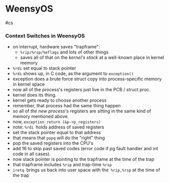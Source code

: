 # WeensyOS
#cs 


### Context Switches in WeensyOS

- on interrupt, hardware saves "trapframe":
	- `%rip/%rsp/%eflags` and lots of other things
	- saves all of that on the *kernel's stack* at a well-known place in kernel memory
- `%rdi` set equal to stack pointer
- `%rdi` shows up, in C code, as the argument to `exception()`
- exception does a brute force struct copy into process-specific memory in kernel space
- now all of the process's registers just live in the PCB / struct proc.
- kernel does its thing.
- kernel gets ready to choose another process
- remember, that process had the same thing happen
- so all of *the new process's* registers are sitting in the same kind of memory mentioned above.
- now, `exception_return (&p->p_registers)`
- note: `%rdi `holds address of saved registers
- set the stack pointer equal to that address
- that means that `popq` will do the "right" thing
- pop the saved registers into the CPU's
- add 16 to skip past saved codes (error code if pg fault handler and int code in all cases).
- now stack pointer is pointing to the trapframe at the time of the trap
- that trapframe includes `%rip` and trap-time `%rsp`
- `iretq `brings us back into user space with the` %rip,%rsp` at the time of the trap